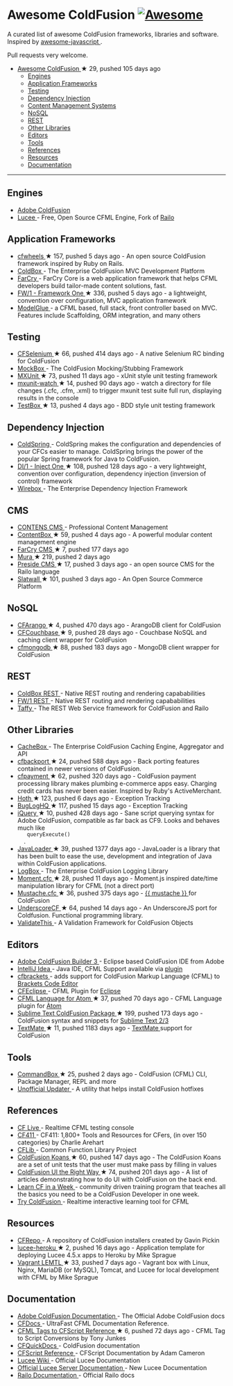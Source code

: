 <h1>
 Awesome ColdFusion
 <a href="https://github.com/sindresorhus/awesome">
  <img alt="Awesome" src="https://cdn.rawgit.com/sindresorhus/awesome/d7305f38d29fed78fa85652e3a63e154dd8e8829/media/badge.svg"/>
 </a>
</h1>
<p>
 A curated list of awesome ColdFusion frameworks, libraries and software. Inspired by
 <a href="https://github.com/sorrycc/awesome-javascript">
  awesome-javascript
 </a>
 .
</p>
<p>
 Pull requests very welcome.
</p>
<ul>
 <li>
  <a href="https://github.com/seancoyne/awesome-coldfusion">
   Awesome ColdFusion
  </a>
  <span>
   &#9733 29, pushed 105 days ago
  </span>
  <ul>
   <li>
    <a href="#engines">
     Engines
    </a>
   </li>
   <li>
    <a href="#application-frameworks">
     Application Frameworks
    </a>
   </li>
   <li>
    <a href="#testing">
     Testing
    </a>
   </li>
   <li>
    <a href="#dependency-injection">
     Dependency Injection
    </a>
   </li>
   <li>
    <a href="#cms">
     Content Management Systems
    </a>
   </li>
   <li>
    <a href="#nosql">
     NoSQL
    </a>
   </li>
   <li>
    <a href="#rest">
     REST
    </a>
   </li>
   <li>
    <a href="#other-libraries">
     Other Libraries
    </a>
   </li>
   <li>
    <a href="#editors">
     Editors
    </a>
   </li>
   <li>
    <a href="#tools">
     Tools
    </a>
   </li>
   <li>
    <a href="#references">
     References
    </a>
   </li>
   <li>
    <a href="#resources">
     Resources
    </a>
   </li>
   <li>
    <a href="#documentation">
     Documentation
    </a>
   </li>
  </ul>
 </li>
</ul>
<hr/>
<h2>
 Engines
</h2>
<ul>
 <li>
  <a href="http://www.adobe.com/products/coldfusion-family.html">
   Adobe ColdFusion
  </a>
 </li>
 <li>
  <a href="http://lucee.org/">
   Lucee
  </a>
  - Free, Open Source CFML Engine, Fork of
  <a href="http://www.getrailo.org/">
   Railo
  </a>
 </li>
</ul>
<h2>
 Application Frameworks
</h2>
<ul>
 <li>
  <a href="https://github.com/cfwheels/cfwheels">
   cfwheels
  </a>
  <span>
   &#9733 157, pushed 5 days ago
  </span>
  - An open source ColdFusion framework inspired by Ruby on Rails.
 </li>
 <li>
  <a href="http://www.coldbox.org">
   ColdBox
  </a>
  - The Enterprise ColdFusion MVC Development Platform
 </li>
 <li>
  <a href="http://www.farcrycore.org">
   FarCry
  </a>
  - FarCry Core is a web application framework that helps CFML developers build tailor-made content solutions, fast.
 </li>
 <li>
  <a href="https://github.com/framework-one/fw1">
   FW/1 - Framework One
  </a>
  <span>
   &#9733 336, pushed 5 days ago
  </span>
  - a lightweight, convention over configuration, MVC application framework
 </li>
 <li>
  <a href="http://model-glue.com">
   ModelGlue
  </a>
  - a CFML based, full stack, front controller based on MVC. Features include Scaffolding, ORM integration, and many others
 </li>
</ul>
<h2>
 Testing
</h2>
<ul>
 <li>
  <a href="https://github.com/teamcfadvance/CFSelenium">
   CFSelenium
  </a>
  <span>
   &#9733 66, pushed 414 days ago
  </span>
  - A native Selenium RC binding for ColdFusion
 </li>
 <li>
  <a href="http://wiki.coldbox.org/wiki/MockBox.cfm">
   MockBox
  </a>
  - The ColdFusion Mocking/Stubbing Framework
 </li>
 <li>
  <a href="https://github.com/mxunit/mxunit">
   MXUnit
  </a>
  <span>
   &#9733 73, pushed 11 days ago
  </span>
  - xUnit style unit testing framework
 </li>
 <li>
  <a href="https://github.com/atuttle/mxunit-watch">
   mxunit-watch
  </a>
  <span>
   &#9733 14, pushed 90 days ago
  </span>
  - watch a directory for file changes (.cfc, .cfm, .xml) to trigger mxunit test suite full run, displaying results in the console
 </li>
 <li>
  <a href="https://github.com/Ortus-Solutions/TestBox">
   TestBox
  </a>
  <span>
   &#9733 13, pushed 4 days ago
  </span>
  - BDD style unit testing framework
 </li>
</ul>
<h2>
 Dependency Injection
</h2>
<ul>
 <li>
  <a href="http://www.coldspringframework.org/">
   ColdSpring
  </a>
  - ColdSpring makes the configuration and dependencies of your CFCs easier to manage. ColdSpring brings the power of the popular Spring framework for Java to ColdFusion.
 </li>
 <li>
  <a href="https://github.com/framework-one/di1">
   DI/1 - Inject One
  </a>
  <span>
   &#9733 108, pushed 128 days ago
  </span>
  - a very lightweight, convention over configuration, dependency injection (inversion of control) framework
 </li>
 <li>
  <a href="http://wiki.coldbox.org/wiki/WireBox.cfm">
   Wirebox
  </a>
  - The Enterprise Dependency Injection Framework
 </li>
</ul>
<h2>
 CMS
</h2>
<ul>
 <li>
  <a href="http://www.contens.com/">
   CONTENS CMS
  </a>
  - Professional Content Management
 </li>
 <li>
  <a href="https://github.com/Ortus-Solutions/ContentBox">
   ContentBox
  </a>
  <span>
   &#9733 59, pushed 4 days ago
  </span>
  - A powerful modular content management engine
 </li>
 <li>
  <a href="https://github.com/farcrycore/plugin-farcrycms">
   FarCry CMS
  </a>
  <span>
   &#9733 7, pushed 177 days ago
  </span>
 </li>
 <li>
  <a href="https://github.com/blueriver/MuraCMS">
   Mura
  </a>
  <span>
   &#9733 219, pushed 2 days ago
  </span>
 </li>
 <li>
  <a href="https://github.com/pixl8/Preside-CMS">
   Preside CMS
  </a>
  <span>
   &#9733 17, pushed 3 days ago
  </span>
  - an open source CMS for the Railo language
 </li>
 <li>
  <a href="https://github.com/ten24/Slatwall">
   Slatwall
  </a>
  <span>
   &#9733 101, pushed 3 days ago
  </span>
  - An Open Source Commerce Platform
 </li>
</ul>
<h2>
 NoSQL
</h2>
<ul>
 <li>
  <a href="https://github.com/dajester2013/CFArango">
   CFArango
  </a>
  <span>
   &#9733 4, pushed 470 days ago
  </span>
  - ArangoDB client for ColdFusion
 </li>
 <li>
  <a href="https://github.com/Ortus-Solutions/cfcouchbase-sdk">
   CFCouchbase
  </a>
  <span>
   &#9733 9, pushed 28 days ago
  </span>
  - Couchbase NoSQL and caching client wrapper for ColdFusion
 </li>
 <li>
  <a href="https://github.com/marcesher/cfmongodb">
   cfmongodb
  </a>
  <span>
   &#9733 88, pushed 183 days ago
  </span>
  - MongoDB client wrapper for ColdFusion
 </li>
</ul>
<h2>
 REST
</h2>
<ul>
 <li>
  <a href="http://wiki.coldbox.org/wiki/Building_Rest_APIs.cfm">
   ColdBox REST
  </a>
  - Native REST routing and rendering capababilities
 </li>
 <li>
  <a href="https://github.com/framework-one/fw1/wiki/Developing-Applications-Manual#controllers-for-rest-apis">
   FW/1 REST
  </a>
  - Native REST routing and rendering capababilities
 </li>
 <li>
  <a href="http://taffy.io">
   Taffy
  </a>
  - The REST Web Service framework for ColdFusion and Railo
 </li>
</ul>
<h2>
 Other Libraries
</h2>
<ul>
 <li>
  <a href="http://wiki.coldbox.org/wiki/CacheBox.cfm">
   CacheBox
  </a>
  - The Enterprise ColdFusion Caching Engine, Aggregator and API
 </li>
 <li>
  <a href="https://github.com/misterdai/cfbackport">
   cfbackport
  </a>
  <span>
   &#9733 24, pushed 588 days ago
  </span>
  - Back porting features contained in newer versions of ColdFusion.
 </li>
 <li>
  <a href="https://github.com/ghidinelli/cfpayment">
   cfpayment
  </a>
  <span>
   &#9733 62, pushed 320 days ago
  </span>
  - ColdFusion payment processing library makes plumbing e-commerce apps easy. Charging credit cards has never been easier. Inspired by Ruby's ActiveMerchant.
 </li>
 <li>
  <a href="https://github.com/aarongreenlee/Hoth">
   Hoth
  </a>
  <span>
   &#9733 123, pushed 6 days ago
  </span>
  - Exception Tracking
 </li>
 <li>
  <a href="https://github.com/oarevalo/BugLogHQ">
   BugLogHQ
  </a>
  <span>
   &#9733 117, pushed 15 days ago
  </span>
  - Exception Tracking
 </li>
 <li>
  <a href="https://github.com/atuttle/iquery">
   iQuery
  </a>
  <span>
   &#9733 10, pushed 428 days ago
  </span>
  - Sane script querying syntax for Adobe ColdFusion, compatible as far back as CF9. Looks and behaves much like
  <code>
   queryExecute()
  </code>
  .
 </li>
 <li>
  <a href="https://github.com/markmandel/JavaLoader">
   JavaLoader
  </a>
  <span>
   &#9733 39, pushed 1377 days ago
  </span>
  - JavaLoader is a library that has been built to ease the use, development and integration of Java within ColdFusion applications.
 </li>
 <li>
  <a href="http://wiki.coldbox.org/wiki/LogBox.cfm">
   LogBox
  </a>
  - The Enterprise ColdFusion Logging Library
 </li>
 <li>
  <a href="https://github.com/AlumnIQ/momentcfc">
   Moment.cfc
  </a>
  <span>
   &#9733 28, pushed 11 days ago
  </span>
  - Moment.js inspired date/time manipulation library for CFML (not a direct port)
 </li>
 <li>
  <a href="https://github.com/rip747/Mustache.cfc">
   Mustache.cfc
  </a>
  <span>
   &#9733 36, pushed 375 days ago
  </span>
  -
  <a href="http://mustache.github.io">
   {{ mustache }}
  </a>
  for ColdFusion
 </li>
 <li>
  <a href="https://github.com/russplaysguitar/UnderscoreCF">
   UnderscoreCF
  </a>
  <span>
   &#9733 64, pushed 14 days ago
  </span>
  - An UnderscoreJS port for Coldfusion. Functional programming library.
 </li>
 <li>
  <a href="http://validatethis.org">
   ValidateThis
  </a>
  - A Validation Framework for ColdFusion Objects
 </li>
</ul>
<h2>
 Editors
</h2>
<ul>
 <li>
  <a href="http://www.adobe.com/products/coldfusion-builder.html">
   Adobe ColdFusion Builder 3
  </a>
  - Eclipse based ColdFusion IDE from Adobe
 </li>
 <li>
  <a href="http://www.jetbrains.com/idea/">
   IntelliJ Idea
  </a>
  - Java IDE, CFML Support available via
  <a href="https://github.com/JetBrains/intellij-plugins/tree/master/CFML">
   plugin
  </a>
 </li>
 <li>
  <a href="http://cfbrackets.org">
   cfbrackets
  </a>
  - adds support for ColdFusion Markup Language (CFML) to
  <a href="http://brackets.io/">
   Brackets Code Editor
  </a>
 </li>
 <li>
  <a href="http://cfeclipse.org">
   CFEclipse
  </a>
  - CFML Plugin for
  <a href="http://www.eclipse.org/">
   Eclipse
  </a>
 </li>
 <li>
  <a href="https://github.com/atuttle/atom-language-cfml">
   CFML Language for Atom
  </a>
  <span>
   &#9733 37, pushed 70 days ago
  </span>
  - CFML Language plugin for
  <a href="https://atom.io/">
   Atom
  </a>
 </li>
 <li>
  <a href="https://github.com/sublimetext/coldfusion">
   Sublime Text ColdFusion Package
  </a>
  <span>
   &#9733 199, pushed 173 days ago
  </span>
  - ColdFusion syntax and snippets for
  <a href="http://www.sublimetext.com">
   Sublime Text 2/3
  </a>
 </li>
 <li>
  <a href="https://github.com/textmate/coldfusion.tmbundle">
   TextMate
  </a>
  <span>
   &#9733 11, pushed 1183 days ago
  </span>
  -
  <a href="http://macromates.com">
   TextMate
  </a>
  support for ColdFusion
 </li>
</ul>
<h2>
 Tools
</h2>
<ul>
 <li>
  <a href="https://github.com/Ortus-Solutions/commandbox">
   CommandBox
  </a>
  <span>
   &#9733 25, pushed 2 days ago
  </span>
  - ColdFusion (CFML) CLI, Package Manager, REPL and more
 </li>
 <li>
  <a href="http://www.uu-2.info/">
   Unofficial Updater
  </a>
  - A utility that helps install ColdFusion hotfixes
 </li>
</ul>
<h2>
 References
</h2>
<ul>
 <li>
  <a href="http://cflive.net">
   CF Live
  </a>
  - Realtime CFML testing console
 </li>
 <li>
  <a href="http://carehart.org/cf411/">
   CF411
  </a>
  - CF411: 1,800+ Tools and Resources for CFers, (in over 150 categories) by Charlie Arehart
 </li>
 <li>
  <a href="http://cflib.org/">
   CFLib
  </a>
  - Common Function Library Project
 </li>
 <li>
  <a href="https://github.com/nodoherty/ColdFusion-Koans">
   ColdFusion Koans
  </a>
  <span>
   &#9733 60, pushed 147 days ago
  </span>
  - The ColdFusion Koans are a set of unit tests that the user must make pass by filling in values
 </li>
 <li>
  <a href="https://github.com/cfjedimaster/ColdFusion-UI-the-Right-Way">
   ColdFusion UI the Right Way
  </a>
  <span>
   &#9733 74, pushed 201 days ago
  </span>
  - A list of articles demonstrating how to do UI with ColdFusion on the back end.
 </li>
 <li>
  <a href="http://www.learncfinaweek.com">
   Learn CF in a Week
  </a>
  - community driven training program that teaches all the basics you need to be a ColdFusion Developer in one week.
 </li>
 <li>
  <a href="http://trycf.com/">
   Try ColdFusion
  </a>
  - Realtime interactive learning tool for CFML
 </li>
</ul>
<h2>
 Resources
</h2>
<ul>
 <li>
  <a href="http://www.gpickin.com/cfrepo/">
   CFRepo
  </a>
  - A repository of ColdFusion installers created by Gavin Pickin
 </li>
 <li>
  <a href="https://github.com/writecodedrinkcoffee/lucee-heroku">
   lucee-heroku
  </a>
  <span>
   &#9733 2, pushed 16 days ago
  </span>
  - Application template for deploying Lucee 4.5.x apps to Heroku by Mike Sprague
 </li>
 <li>
  <a href="https://github.com/writecodedrinkcoffee/vagrant-lemtl">
   Vagrant LEMTL
  </a>
  <span>
   &#9733 33, pushed 7 days ago
  </span>
  - Vagrant box with Linux, Nginx, MariaDB (or MySQL), Tomcat, and Lucee for local development with CFML by Mike Sprague
 </li>
</ul>
<h2>
 Documentation
</h2>
<ul>
 <li>
  <a href="https://helpx.adobe.com/coldfusion/home.html">
   Adobe ColdFusion Documentation
  </a>
  - The Official Adobe ColdFusion docs
 </li>
 <li>
  <a href="http://cfdocs.org/">
   CFDocs
  </a>
  - UltraFast CFML Documentation Reference.
 </li>
 <li>
  <a href="https://github.com/cfchef/cfml-tag-to-script-conversions">
   CFML Tags to CFScript Reference
  </a>
  <span>
   &#9733 6, pushed 72 days ago
  </span>
  -  CFML Tag to Script Conversions by Tony Junkes
 </li>
 <li>
  <a href="http://cfquickdocs.com/">
   CFQuickDocs
  </a>
  - ColdFusion documentation
 </li>
 <li>
  <a href="https://github.com/daccfml/cfscript/blob/master/cfscript.md">
   CFScript Reference
  </a>
  -  CFScript Documentation by Adam Cameron
 </li>
 <li>
  <a href="https://bitbucket.org/lucee/lucee/wiki/Home">
   Lucee Wiki
  </a>
  - Official Lucee Documentation
 </li>
 <li>
  <a href="http://docs.lucee.org/">
   Official Lucee Server Documentation
  </a>
  - New Lucee Documentation
 </li>
 <li>
  <a href="https://github.com/getrailo/railo/wiki">
   Railo Documentation
  </a>
  - Official Railo docs
 </li>
</ul>
